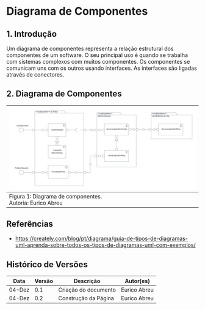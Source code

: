 # Diagrama de Componentes

## 1. Introdução

Um diagrama de componentes representa a relação estrutural dos componentes de um software. O seu principal uso é quando se trabalha com sistemas complexos com muitos componentes. Os componentes se comunicam uns com os outros usando interfaces. As interfaces são ligadas através de conectores.

## 2. Diagrama de Componentes

| ![](../assets/diagrama-componentes.png)                        |
| :------------------------------------------------------------- |
| Figura 1: Diagrama de componentes. <br/> Autoria: Eurico Abreu |

## Referências

- https://creately.com/blog/pt/diagrama/guia-de-tipos-de-diagramas-uml-aprenda-sobre-todos-os-tipos-de-diagramas-uml-com-exemplos/

## Histórico de Versões

| Data   | Versão | Descrição            | Autor(es)    |
| ------ | ------ | -------------------- | ------------ |
| 04-Dez | 0.1    | Criação do documento | Eurico Abreu |
| 04-Dez | 0.2    | Construção da Página | Eurico Abreu |
